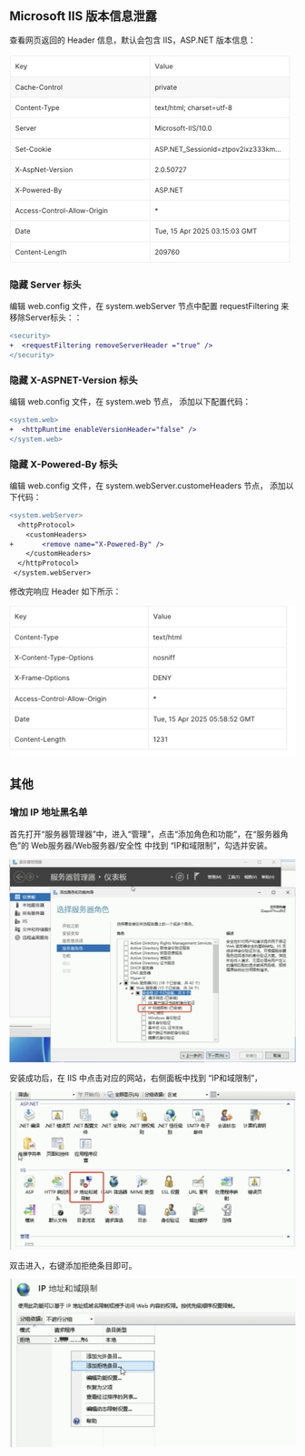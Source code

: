 ## Microsoft IIS 版本信息泄露

查看网页返回的 Header 信息，默认会包含 IIS，ASP.NET 版本信息：

![alt text](image.png)

### 隐藏 Server 标头


编辑 web.config 文件，在 system.webServer 节点中配置 requestFiltering 来移除Server标头：：

```diff
<security>
+  <requestFiltering removeServerHeader ="true" />
</security>
```

### 隐藏 X-ASPNET-Version 标头

编辑 web.config 文件，在 system.web 节点， 添加以下配置代码：

```diff
<system.web>
+  <httpRuntime enableVersionHeader="false" />
</system.web>
```

### 隐藏 X-Powered-By 标头

编辑 web.config 文件，在 system.webServer.customeHeaders 节点， 添加以下代码：

```diff
<system.webServer>
  <httpProtocol>
    <customHeaders>
+	    <remove name="X-Powered-By" />
    </customHeaders>
  </httpProtocol>
 </system.webServer>
```

修改完响应 Header 如下所示：

![alt text](image-1.png)

## 其他

### 增加 IP 地址黑名单

首先打开“服务器管理器”中，进入“管理”，点击“添加角色和功能”，在“服务器角色”的 Web服务器/Web服务器/安全性 中找到 “IP和域限制”，勾选并安装。

![alt text](image-2.png)

安装成功后，在 IIS 中点击对应的网站，右侧面板中找到 “IP和域限制”，

![alt text](image-3.png)

双击进入，右键添加拒绝条目即可。

![alt text](image-4.png)
